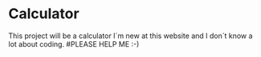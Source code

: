 # Calculator
This project will be a calculator
I´m new at this website and I don´t know a lot about coding.
#PLEASE HELP ME :-)
